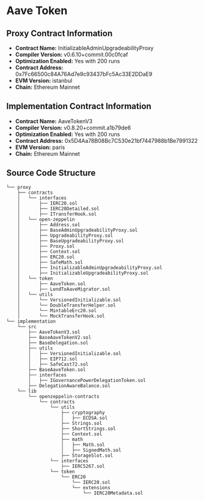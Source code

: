 # Aave Token

## Proxy Contract Information
- **Contract Name:** InitializableAdminUpgradeabilityProxy
- **Compiler Version:** v0.6.10+commit.00c0fcaf
- **Optimization Enabled:** Yes with 200 runs
- **Contract Address:** 0x7Fc66500c84A76Ad7e9c93437bFc5Ac33E2DDaE9
- **EVM Version:** istanbul
- **Chain:** Ethereum Mainnet

## Implementation Contract Information
- **Contract Name:** AaveTokenV3
- **Compiler Version:** v0.8.20+commit.a1b79de6
- **Optimization Enabled:** Yes with 200 runs
- **Contract Address:** 0x5D4Aa78B08Bc7C530e21bf7447988b1Be7991322
- **EVM Version:** paris
- **Chain:** Ethereum Mainnet

## Source Code Structure
```
└── proxy
    ├── contracts
    │   └── interfaces
    │       ├── IERC20.sol
    │       ├── IERC20Detailed.sol
    │       ├── ITransferHook.sol
    │   └── open-zeppelin
    │       ├── Address.sol
    │       ├── BaseAdminUpgradeabilityProxy.sol
    │       ├── UpgradeabilityProxy.sol
    │       ├── BaseUpgradeabilityProxy.sol
    │       ├── Proxy.sol
    │       ├── Context.sol
    │       ├── ERC20.sol
    │       ├── SafeMath.sol
    │       ├── InitializableAdminUpgradeabilityProxy.sol
    │       ├── InitializableUpgradeabilityProxy.sol
    │   └── token
    │       ├── AaveToken.sol
    │       ├── LendToAaveMigrator.sol
    │   └── utils
    │       └── VersionedInitializable.sol
    │       └── DoubleTransferHelper.sol
    │       └── MintableErc20.sol
    │       └── MockTransferHook.sol
└── implementation
    └── src
        ├── AaveTokenV3.sol
        ├── BaseAaveTokenV2.sol
        ├── BaseDelegation.sol
        ├── utils
        │   ├── VersionedInitializable.sol
        │   ├── EIP712.sol
        │   ├── SafeCast72.sol
        ├── BaseAaveToken.sol
        ├── interfaces
        │   ├── IGovernancePowerDelegationToken.sol
        ├── DelegationAwareBalance.sol
    └── lib
        └── openzeppelin-contracts
            └── contracts
                └── utils
                    ├── cryptography
                    │   ├── ECDSA.sol
                    ├── Strings.sol
                    ├── ShortStrings.sol
                    ├── Context.sol
                    ├── math
                    │   ├── Math.sol
                    │   ├── SignedMath.sol
                    ├── StorageSlot.sol
                └── interfaces
                    ├── IERC5267.sol
                └── token
                    └── ERC20
                        └── IERC20.sol
                        └── extensions
                            └── IERC20Metadata.sol

```